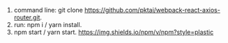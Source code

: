 1. command line: git clone https://github.com/pktai/webpack-react-axios-router.git.
2. run: npm i / yarn install.
3. npm start / yarn start.
https://img.shields.io/npm/v/npm?style=plastic
